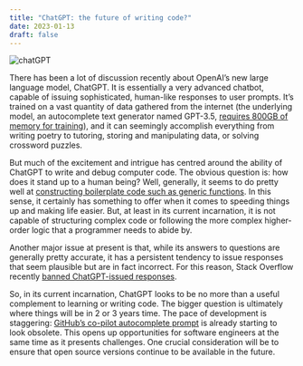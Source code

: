 ```yaml
---
title: "ChatGPT: the future of writing code?"
date: 2023-01-13
draft: false
---
```


![chatGPT](/images/chatGPT.jpeg)

There has been a lot of discussion recently about OpenAI’s new large language model, ChatGPT. It is essentially a very advanced chatbot, capable of issuing sophisticated, human-like responses to user prompts. It’s trained on a vast quantity of data gathered from the internet (the underlying model, an autocomplete text generator named GPT-3.5, [requires 800GB of memory for training](https://pub.towardsai.net/chatgpt-how-does-it-work-internally-e0b3e23601a1)), and it can seemingly accomplish everything from writing poetry to tutoring, storing and manipulating data, or solving crossword puzzles.

But much of the excitement and intrigue has centred around the ability of ChatGPT to write and debug computer code. The obvious question is: how does it stand up to a human being? Well, generally, it seems to do pretty well at [constructing boilerplate code such as generic functions](https://www.techtarget.com/searchsoftwarequality/news/252528379/ChatGPT-writes-code-but-wont-replace-developers). In this sense, it certainly has something to offer when it comes to speeding things up and making life easier. But, at least in its current incarnation, it is not capable of structuring complex code or following the more complex higher-order logic that a programmer needs to abide by.

Another major issue at present is that, while its answers to questions are generally pretty accurate, it has a persistent tendency to issue responses that seem plausible but are in fact incorrect. For this reason, Stack Overflow recently [banned ChatGPT-issued responses](https://www.theverge.com/2022/12/5/23493932/chatgpt-ai-generated-answers-temporarily-banned-stack-overflow-llms-dangers).

So, in its current incarnation, ChatGPT looks to be no more than a useful complement to learning or writing code. The bigger question is ultimately where things will be in 2 or 3 years time. The pace of development is staggering: [GitHub’s co-pilot autocomplete prompt](https://github.com/features/copilot)  is already starting to look obsolete. This opens up opportunities for software engineers at the same time as it presents challenges. One crucial consideration will be to ensure that open source versions continue to be available in the future.
